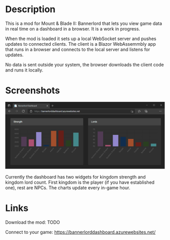 # Description

This is a mod for Mount &amp; Blade II: Bannerlord that lets you view game data in real time on a dashboard in a browser. It is a work in progress.

When the mod is loaded it sets up a local WebSocket server and pushes updates to connected clients.
The client is a Blazor WebAssemmbly app that runs in a browser and connects to the local server and listens for updates.

No data is sent outside your system, the browser downloads the client code and runs it locally.

# Screenshots

![Dashboard](screenshots/dashboard.png)

Currently the dashboard has two widgets for kingdom strength and kingdom lord count. First kingdom is the player (if you have established one), rest are NPCs. The charts update every in-game hour.

# Links

Download the mod: TODO

Connect to your game: https://bannerlorddashboard.azurewebsites.net/
